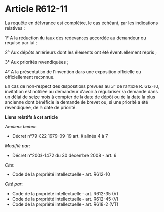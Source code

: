 # Article R612-11

La requête en délivrance est complétée, le cas échéant, par les indications relatives : 

1° A la réduction du taux des redevances accordée au demandeur ou requise par lui ; 

2° Aux dépôts antérieurs dont les éléments ont été éventuellement repris ; 

3° Aux priorités revendiquées ; 

4° A la présentation de l'invention dans une exposition officielle ou officiellement reconnue. 

En cas de non-respect des dispositions prévues au 3° de l'article R. 612-10, invitation est notifiée au demandeur d'avoir à
régulariser sa demande dans un délai de seize mois à compter de la date de dépôt ou de la date la plus ancienne dont
bénéficie la demande de brevet ou, si une priorité a été revendiquée, de la date de priorité.

**Liens relatifs à cet article**

_Anciens textes_:

  - Décret n°79-822 1979-09-19 art. 8 alinéa 4 à 7

_Modifié par_:

  - Décret n°2008-1472 du 30 décembre 2008 - art. 6

_Cite_:

  - Code de la propriété intellectuelle - art. R612-10

_Cité par_:

  - Code de la propriété intellectuelle - art. R612-35 (V)
  - Code de la propriété intellectuelle - art. R612-45 (V)
  - Code de la propriété intellectuelle - art. R618-2 (VT)
